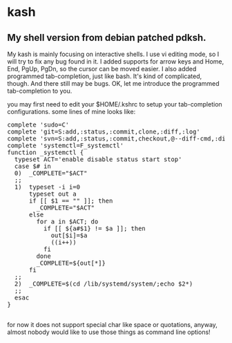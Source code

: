 # kash
My shell version from debian patched pdksh.
---
My kash is mainly focusing on interactive shells.
I use vi editing mode, so I will try to fix any bug found in it. I added supports for arrow keys and Home, End, PgUp, PgDn, so the cursor can be moved easier.
I also added programmed tab-completion, just like bash. It's kind of complicated, though. And there still may be bugs. OK, let me introduce the programmed tab-completion to you.

you may first need to edit your $HOME/.kshrc to setup your tab-completion configurations. some lines of mine looks like:

<pre>
complete 'sudo=C'
complete 'git=S:add,:status,:commit,clone,:diff,:log'
complete 'svn=S:add,:status,:commit,checkout,@--diff-cmd,:diff,:log'
complete 'systemctl=F_systemctl'
function _systemctl {
  typeset ACT='enable disable status start stop'
  case $# in
  0)  _COMPLETE="$ACT"
  ;;
  1)  typeset -i i=0
      typeset out a
      if [[ $1 == "" ]]; then
        _COMPLETE="$ACT"
      else
        for a in $ACT; do
          if [[ ${a#$1} != $a ]]; then
            out[$i]=$a
            ((i++))
          fi
        done
        _COMPLETE=${out[*]}
      fi
  ;;
  2)  _COMPLETE=$(cd /lib/systemd/system/;echo $2*)
  ;;
  esac
}

</pre>

for now it does not support special char like space or quotations, anyway, almost nobody would like to use those things as command line options!

